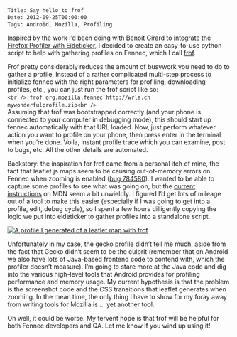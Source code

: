     Title: Say hello to frof
    Date: 2012-09-25T00:00:00
    Tags: Android, Mozilla, Profiling


Inspired by the work I&#8217;d been doing with Benoit Girard to [integrate the Firefox Profiler with Eideticker][1], I decided to create an easy-to-use python script to help with gathering profiles on Fennec, which I call [frof][2]. 

Frof pretty considerably reduces the amount of busywork you need to do to gather a profile. Instead of a rather complicated multi-step process to initialize fennec with the right parameters for profiling, downloading profiles, etc., you can just run the frof script like so:  
`<br />
frof org.mozilla.fennec http://wrla.ch mywonderfulprofile.zip<br />
`  
Assuming that frof was bootstrapped correctly (and your phone is connected to your computer in debugging mode), this should start up fennec automatically with that URL loaded. Now, just perform whatever action you want to profile on your phone, then press enter in the terminal when you&#8217;re done. Voila, instant profile trace which you can examine, post to bugs, etc. All the other details are automated.

Backstory: the inspiration for frof came from a personal itch of mine, the fact that leaflet.js maps seem to be causing out-of-memory errors on Fennec when zooming is enabled ([bug 784580][3]). I wanted to be able to capture some profiles to see what was going on, but the [current instructions][4] on MDN seem a bit unwieldly. I figured I&#8217;d get lots of mileage out of a tool to make this easier (especially if I was going to get into a profile, edit, debug cycle), so I spent a few hours dilligently copying the logic we put into eideticker to gather profiles into a standalone script.

<a href="http://wrla.ch/blog/2012/09/say-hello-to-frof/frof-profile-leaflet/" rel="attachment wp-att-760"><img src="/files/2012/09/frof-profile-leaflet.png" alt="A profile I generated of a leaflet map with frof" title="frof profile leaflet" width="703" height="365" class="alignnone size-full wp-image-760" srcset="/files/2012/09/frof-profile-leaflet-300x155.png 300w, /files/2012/09/frof-profile-leaflet.png 703w" sizes="(max-width: 703px) 100vw, 703px" /></a>

Unfortunately in my case, the gecko profile didn&#8217;t tell me much, aside from the fact that Gecko didn&#8217;t seem to be the culprit (remember that on Android we also have lots of Java-based frontend code to contend with, which the profiler doesn&#8217;t measure). I&#8217;m going to stare more at the Java code and dig into the various high-level tools that Android provides for profiling performance and memory usage. My current hypothesis is that the problem is the screenshot code and the CSS transitions that leaflet generates when zooming. In the mean time, the only thing I have to show for my foray away from writing tools for Mozilla is &#8230; yet another tool. 

Oh well, it could be worse. My fervent hope is that frof will be helpful for both Fennec developers and QA. Let me know if you wind up using it!

 [1]: http://wrla.ch/blog/2012/09/more-eideticker-happenings-profiling-and-startup-testing/
 [2]: https://github.com/wlach/frof
 [3]: https://bugzilla.mozilla.org/show_bug.cgi?id=784580
 [4]: https://developer.mozilla.org/en-US/docs/Performance/Profiling_with_the_Built-in_Profiler#Profiling_Firefox_mobile
